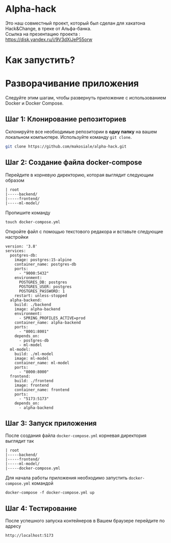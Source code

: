 # Alpha-hack
Это наш совместный проект, который был сделан для хакатона Hack&Change, в треке от Альфа-банка.  
Ссылка на презентацию проекта : https://disk.yandex.ru/i/9V3dXiJeP55orw



# Как запустить?
# Разворачивание приложения

Следуйте этим шагам, чтобы развернуть приложение с использованием Docker и Docker Compose.

## Шаг 1: Клонирование репозиториев

Склонируйте все необходимые репозитории в **одну папку** на вашем локальном компьютере. Используйте команду `git clone`.

```bash
git clone https://github.com/makosiale/alpha-hack.git
```

## Шаг 2: Создание файла docker-compose

Перейдите в корневую директорию, которая выглядит следующим образом
```
| root
|-----backend/
|-----frontend/
|-----ml-model/
```

Пропишите команду 
```
touch docker-compose.yml
```

Откройте файл с помощью текстового редакора и вставьте следующие настройки

```
version: '3.8'
services:
  postgres-db:
    image: postgres:15-alpine
    container_name: postgres-db
    ports:
      - "9000:5432"
    environment:
      POSTGRES_DB: postgres
      POSTGRES_USER: postgres
      POSTGRES_PASSWORD: 1
    restart: unless-stopped
  alpha-backend:
    build: ./backend
    image: alpha-backend
    environment:
      - SPRING_PROFILES_ACTIVE=prod
    container_name: alpha-backend
    ports:
      - "8001:8001"
    depends_on:
      - postgres-db
      - ml-model
  ml-model:
    build: ./ml-model
    image: ml-model
    container_name: ml-model
    ports:
      - "8000:8000"
  frontend:
    build: ./frontend
    image: frontend
    container_name: frontend
    ports:
      - "5173:5173"
    depends_on:
      - alpha-backend
```

## Шаг 3: Запуск приложения

После создания файла `docker-compose.yml` корневая директория выглядит так
```
| root
|-----backend/
|-----frontend/
|-----ml-model/
|-----docker-compose.yml
```

Для начала работы приложения необходимо запустить `docker-compose.yml` командой
```
docker-compose -f docker-compose.yml up
```

## Шаг 4: Тестирование

После успешного запуска контейнеров в Вашем браузере перейдите по адресу
```
http://localhost:5173
```
